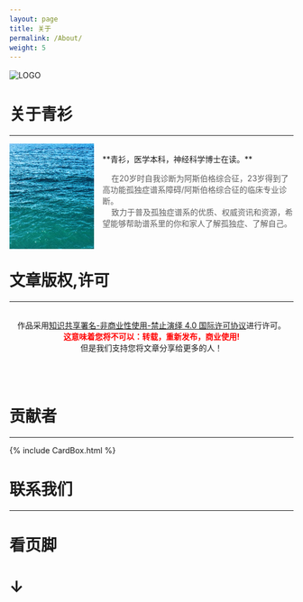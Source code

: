 ```yaml
---
layout: page
title: 关于
permalink: /About/
weight: 5
---
```


<img align="center" width="100px" src="/assets/favicon.ico"  alt="LOGO"/>

# 关于青衫

---

<img style="float: left;padding-right: 15px;width: 150px" src="/assets/img/qingshan.jpg">
<br/>
**青衫，医学本科，神经科学博士在读。**

> &nbsp;&nbsp;&nbsp;&nbsp;在20岁时自我诊断为阿斯伯格综合征，23岁得到了高功能孤独症谱系障碍/阿斯伯格综合征的临床专业诊断。  
> &nbsp;&nbsp;&nbsp;&nbsp;致力于普及孤独症谱系的优质、权威资讯和资源，希望能够帮助谱系里的你和家人了解孤独症、了解自己。

<br/>

# 文章版权,许可

---

<div align="center">
    <a rel="license" href="http://creativecommons.org/licenses/by-nc-nd/4.0/"></a><br/>作品采用<a
        rel="license" href="http://creativecommons.org/licenses/by-nc-nd/4.0/">知识共享署名-非商业性使用-禁止演绎 4.0
    国际许可协议</a>进行许可。<br/><b style="color: red">这意味着您将不可以：转载，重新发布，商业使用!</b>
    <br> 但是我们支持您将文章分享给更多的人！
</div>
<br><br><br>


# 贡献者

---

{% include CardBox.html %}


# 联系我们

---

# 看页脚 

# ↓